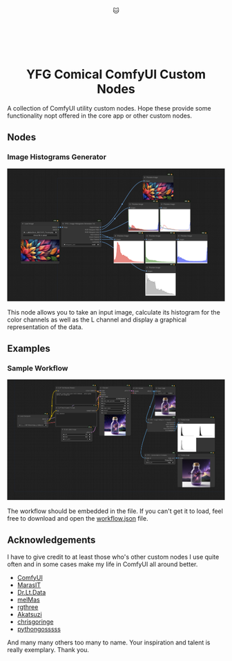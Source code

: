 <div align="center" style="height: 100px;">

:cat:

</div>

<div align="center">

# YFG Comical ComfyUI Custom Nodes 

</div>

A collection of ComfyUI utility custom nodes. Hope these provide some functionality nopt offered in the core app or other custom nodes.

## Nodes

### Image Histograms Generator

![Image Historgrams Generator](img/imagehistogramsgenerator.png)

This node allows you to take an input image, calculate its histogram for the color channels as well as the L channel and display a graphical representation of the data.

## Examples

### Sample Workflow

![Example Workflow](workflows/ComfyUI_YFG_Comical-Example-Workflow.png)

The workflow should be embedded in the file. If you can't get it to load, feel free to download and open the [workflow.json](workflows/ComfyUI_YFG_Comical-Example-Workflow.json) file.

## Acknowledgements

I have to give credit to at least those who's other custom nodes I use quite often and in some cases make my life in ComfyUI all around better.

 - [ComfyUI](https://github.com/comfyanonymous/ComfyUI)
 - [MarasIT](https://github.com/davask/ComfyUI-MarasIT-Nodes)
 - [Dr.Lt.Data](https://github.com/ltdrdata)
 - [melMas](https://github.com/melMass/comfy_mtb)
 - [rgthree](https://github.com/rgthree/rgthree-comfy)
 - [Akatsuzi](https://github.com/Suzie1)
 - [chrisgoringe](https://github.com/chrisgoringe/cg-use-everywhere)
 - [pythongosssss](https://github.com/pythongosssss)

 And many many others too many to name. Your inspiration and talent is really exemplary. Thank you.
 